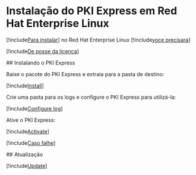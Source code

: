﻿# Instalação do PKI Express em Red Hat Enterprise Linux

[!include[Para instalar](includes/intro-prefix.md)] no Red Hat Enterprise Linux [!include[voce precisara](includes/intro-suffix.md)]

[!include[De posse da licenca](includes/prereqs-reminder.md)]

<a name="install" />
## Instalando o PKI Express

Baixe o pacote do PKI Express e extraia para a pasta de destino:

[!include[Install](../../../../includes/pki-express/linux/install-curl.md)]

Crie uma pasta para os logs e configure o PKI Express para utilizá-la:

[!include[Configure log](../../../../includes/pki-express/linux/config-log.md)]

Ative o PKI Express:

[!include[Activate](../../../../includes/pki-express/linux/activate.md)]

[!include[Caso falhe](includes/manual-activation.md)]

<a name="update" />
## Atualização

[!include[Update](includes/update-curl.md)]
